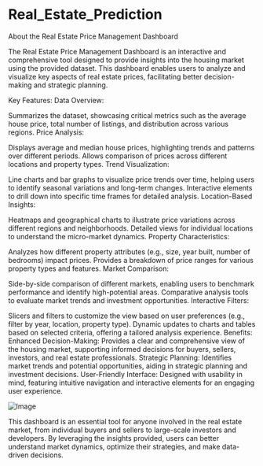 # Real_Estate_Prediction


About the Real Estate Price Management Dashboard

The Real Estate Price Management Dashboard is an interactive and comprehensive tool designed to provide insights into the housing market using the provided dataset. This dashboard enables users to analyze and visualize key aspects of real estate prices, facilitating better decision-making and strategic planning.

Key Features:
Data Overview:

Summarizes the dataset, showcasing critical metrics such as the average house price, total number of listings, and distribution across various regions.
Price Analysis:

Displays average and median house prices, highlighting trends and patterns over different periods.
Allows comparison of prices across different locations and property types.
Trend Visualization:

Line charts and bar graphs to visualize price trends over time, helping users to identify seasonal variations and long-term changes.
Interactive elements to drill down into specific time frames for detailed analysis.
Location-Based Insights:

Heatmaps and geographical charts to illustrate price variations across different regions and neighborhoods.
Detailed views for individual locations to understand the micro-market dynamics.
Property Characteristics:

Analyzes how different property attributes (e.g., size, year built, number of bedrooms) impact prices.
Provides a breakdown of price ranges for various property types and features.
Market Comparison:

Side-by-side comparison of different markets, enabling users to benchmark performance and identify high-potential areas.
Comparative analysis tools to evaluate market trends and investment opportunities.
Interactive Filters:

Slicers and filters to customize the view based on user preferences (e.g., filter by year, location, property type).
Dynamic updates to charts and tables based on selected criteria, offering a tailored analysis experience.
Benefits:
Enhanced Decision-Making:
Provides a clear and comprehensive view of the housing market, supporting informed decisions for buyers, sellers, investors, and real estate professionals.
Strategic Planning:
Identifies market trends and potential opportunities, aiding in strategic planning and investment decisions.
User-Friendly Interface:
Designed with usability in mind, featuring intuitive navigation and interactive elements for an engaging user experience.

![Image](https://github.com/user-attachments/assets/6d62e132-1763-4993-90e1-596d9ce2c267)


This dashboard is an essential tool for anyone involved in the real estate market, from individual buyers and sellers to large-scale investors and developers. By leveraging the insights provided, users can better understand market dynamics, optimize their strategies, and make data-driven decisions.
